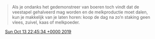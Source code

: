 > Als je ondanks het gedemonstreer van boeren toch vindt dat de veestapel gehalveerd mag worden en de melkproductie moet dalen, kun je makkelijk van je laten horen: koop de dag na zo’n staking geen vlees, zuivel, kaas of melkpoeder\.

<img src="../../media/tweet.ico" width="12" /> [Sun Oct 13 22:45:34 +0000 2019](https://twitter.com/DromerDenker/status/1183514142977773583)